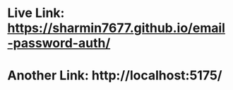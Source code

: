 # Live Link: https://sharmin7677.github.io/email-password-auth/

# Another Link: http://localhost:5175/

